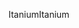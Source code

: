 <span data-ttu-id="f2ad9-101">Itanium</span><span class="sxs-lookup"><span data-stu-id="f2ad9-101">Itanium</span></span>